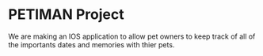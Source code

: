 
# PETIMAN Project

We are making an IOS application to allow pet owners to keep track of all of the importants dates and memories with thier pets.

